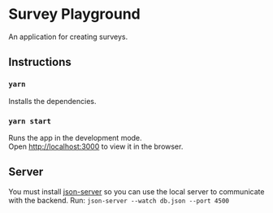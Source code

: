 # Survey Playground

An application for creating surveys.

## Instructions

### `yarn`

Installs the dependencies.

### `yarn start`

Runs the app in the development mode.<br />
Open [http://localhost:3000](http://localhost:3000) to view it in the browser.

## Server

You must install [json-server](https://github.com/typicode/json-server) so you can use the local server to communicate with the backend.
Run: `json-server --watch db.json --port 4500`
